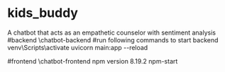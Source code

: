 # kids_buddy
A chatbot that acts as an empathetic counselor with sentiment analysis
#backend \chatbot-backend
#run following commands to start backend
venv\Scripts\activate 
uvicorn main:app --reload

#frontend \chatbot-frontend
npm version 8.19.2
npm-start
